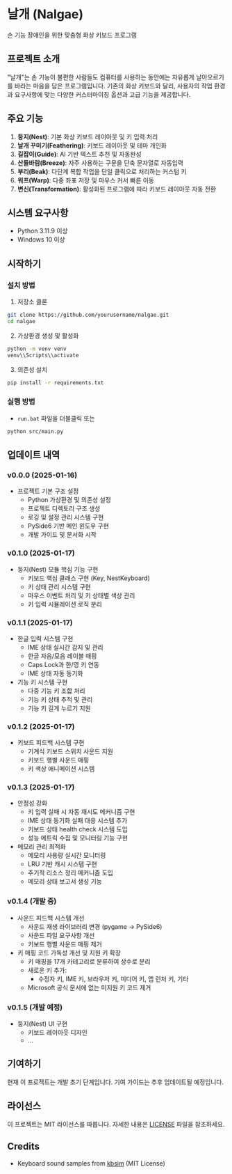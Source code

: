 # 날개 (Nalgae)

손 기능 장애인을 위한 맞춤형 화상 키보드 프로그램

## 프로젝트 소개
"날개"는 손 기능이 불편한 사람들도 컴퓨터를 사용하는 동안에는 자유롭게 날아오르기를 바라는 마음을 담은 프로그램입니다. 기존의 화상 키보드와 달리, 사용자의 작업 환경과 요구사항에 맞는 다양한 커스터마이징 옵션과 고급 기능을 제공합니다.

## 주요 기능
1. **둥지(Nest)**: 기본 화상 키보드 레이아웃 및 키 입력 처리
2. **날개 꾸미기(Feathering)**: 키보드 레이아웃 및 테마 개인화
3. **길잡이(Guide)**: AI 기반 텍스트 추천 및 자동완성
4. **산들바람(Breeze)**: 자주 사용하는 구문을 단축 문자열로 자동입력
5. **부리(Beak)**: 다단계 복합 작업을 단일 클릭으로 처리하는 커스텀 키
6. **워프(Warp)**: 다중 좌표 저장 및 마우스 커서 빠른 이동
7. **변신(Transformation)**: 활성화된 프로그램에 따라 키보드 레이아웃 자동 전환

## 시스템 요구사항
- Python 3.11.9 이상
- Windows 10 이상

## 시작하기

### 설치 방법
1. 저장소 클론
```bash
git clone https://github.com/yourusername/nalgae.git
cd nalgae
```

2. 가상환경 생성 및 활성화
```bash
python -m venv venv
venv\\Scripts\\activate
```

3. 의존성 설치
```bash
pip install -r requirements.txt
```

### 실행 방법
- `run.bat` 파일을 더블클릭
또는
```bash
python src/main.py
```

## 업데이트 내역

### v0.0.0 (2025-01-16)
- 프로젝트 기본 구조 설정
  - Python 가상환경 및 의존성 설정
  - 프로젝트 디렉토리 구조 생성
  - 로깅 및 설정 관리 시스템 구현
  - PySide6 기반 메인 윈도우 구현
  - 개발 가이드 및 문서화 시작

### v0.1.0 (2025-01-17)
- 둥지(Nest) 모듈 핵심 기능 구현
  - 키보드 핵심 클래스 구현 (Key, NestKeyboard)
  - 키 상태 관리 시스템 구현
  - 마우스 이벤트 처리 및 키 상태별 색상 관리
  - 키 입력 시뮬레이션 로직 분리

### v0.1.1 (2025-01-17)
- 한글 입력 시스템 구현
  - IME 상태 실시간 감지 및 관리
  - 한글 자음/모음 레이블 매핑
  - Caps Lock과 한/영 키 연동
  - IME 상태 자동 동기화
- 기능 키 시스템 구현
  - 다중 기능 키 조합 처리
  - 기능 키 상태 추적 및 관리
  - 기능 키 길게 누르기 지원

### v0.1.2 (2025-01-17)
- 키보드 피드백 시스템 구현
  - 기계식 키보드 스위치 사운드 지원
  - 키보드 행별 사운드 매핑
  - 키 색상 애니메이션 시스템

### v0.1.3 (2025-01-17)
- 안정성 강화
  - 키 입력 실패 시 자동 재시도 메커니즘 구현
  - IME 상태 동기화 실패 대응 시스템 추가
  - 키보드 상태 health check 시스템 도입
  - 성능 메트릭 수집 및 모니터링 기능 구현
- 메모리 관리 최적화
  - 메모리 사용량 실시간 모니터링
  - LRU 기반 캐시 시스템 구현
  - 주기적 리소스 정리 메커니즘 도입
  - 메모리 상태 보고서 생성 기능

### v0.1.4 (개발 중)
- 사운드 피드백 시스템 개선
  - 사운드 재생 라이브러리 변경 (pygame -> PySide6)
  - 사운드 파일 요구사항 개선
  - 키보드 행별 사운드 매핑 제거
- 키 매핑 코드 가독성 개선 및 지원 키 확장
  - 키 매핑을 17개 카테고리로 분류하여 상수로 분리
  - 새로운 키 추가:
    - 수정자 키, IME 키, 브라우저 키, 미디어 키, 앱 런처 키, 기타
  - Microsoft 공식 문서에 없는 미지원 키 코드 제거

### v0.1.5 (개발 예정)
- 둥지(Nest) UI 구현
  - 키보드 레이아웃 디자인
  - ...

## 기여하기
현재 이 프로젝트는 개발 초기 단계입니다. 기여 가이드는 추후 업데이트될 예정입니다.

## 라이선스
이 프로젝트는 MIT 라이선스를 따릅니다. 자세한 내용은 [LICENSE](LICENSE) 파일을 참조하세요.

## Credits
- Keyboard sound samples from [kbsim](https://github.com/tplai/kbsim) (MIT License) 